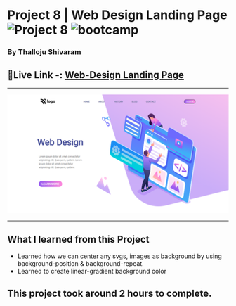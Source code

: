 # Project 8 | Web Design Landing Page![Project 8](https://img.shields.io/badge/Project%20-8-green) ![bootcamp](https://img.shields.io/badge/JS-Bootcamp-yellow)

### By Thalloju Shivaram


## 🔗Live Link -: [Web-Design Landing Page ](https://project8-web-design.netlify.app//)
 

---

![myproject](/Screenshot/Webdesignlandingpage.png)

---


## What I learned from this Project

- Learned how we can center any svgs, images as background by using background-position & background-repeat.
- Learned to create linear-gradient background color

## This project took around 2 hours to complete.